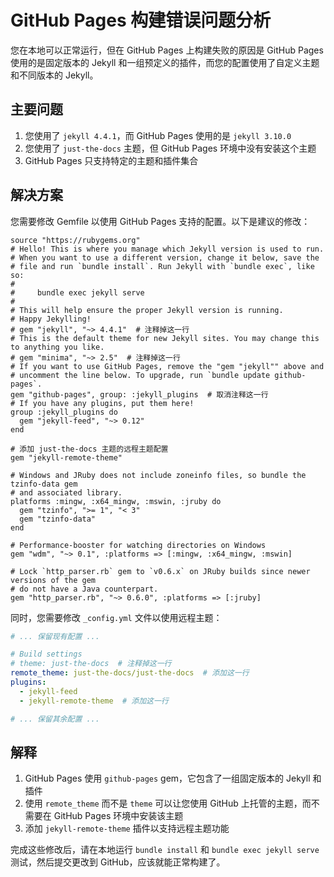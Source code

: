 # GitHub Pages 构建错误问题分析

您在本地可以正常运行，但在 GitHub Pages 上构建失败的原因是 GitHub Pages 使用的是固定版本的 Jekyll 和一组预定义的插件，而您的配置使用了自定义主题和不同版本的 Jekyll。

## 主要问题

1. 您使用了 `jekyll 4.4.1`，而 GitHub Pages 使用的是 `jekyll 3.10.0`
2. 您使用了 `just-the-docs` 主题，但 GitHub Pages 环境中没有安装这个主题
3. GitHub Pages 只支持特定的主题和插件集合

## 解决方案

您需要修改 Gemfile 以使用 GitHub Pages 支持的配置。以下是建议的修改：

```ruby:c:\Github\quicklook-CVPR2025\Gemfile
source "https://rubygems.org"
# Hello! This is where you manage which Jekyll version is used to run.
# When you want to use a different version, change it below, save the
# file and run `bundle install`. Run Jekyll with `bundle exec`, like so:
#
#     bundle exec jekyll serve
#
# This will help ensure the proper Jekyll version is running.
# Happy Jekylling!
# gem "jekyll", "~> 4.4.1"  # 注释掉这一行
# This is the default theme for new Jekyll sites. You may change this to anything you like.
# gem "minima", "~> 2.5"  # 注释掉这一行
# If you want to use GitHub Pages, remove the "gem "jekyll"" above and
# uncomment the line below. To upgrade, run `bundle update github-pages`.
gem "github-pages", group: :jekyll_plugins  # 取消注释这一行
# If you have any plugins, put them here!
group :jekyll_plugins do
  gem "jekyll-feed", "~> 0.12"
end

# 添加 just-the-docs 主题的远程主题配置
gem "jekyll-remote-theme"

# Windows and JRuby does not include zoneinfo files, so bundle the tzinfo-data gem
# and associated library.
platforms :mingw, :x64_mingw, :mswin, :jruby do
  gem "tzinfo", ">= 1", "< 3"
  gem "tzinfo-data"
end

# Performance-booster for watching directories on Windows
gem "wdm", "~> 0.1", :platforms => [:mingw, :x64_mingw, :mswin]

# Lock `http_parser.rb` gem to `v0.6.x` on JRuby builds since newer versions of the gem
# do not have a Java counterpart.
gem "http_parser.rb", "~> 0.6.0", :platforms => [:jruby]
```

同时，您需要修改 `_config.yml` 文件以使用远程主题：

```yaml:c:\Github\quicklook-CVPR2025\_config.yml
# ... 保留现有配置 ...

# Build settings
# theme: just-the-docs  # 注释掉这一行
remote_theme: just-the-docs/just-the-docs  # 添加这一行
plugins:
  - jekyll-feed
  - jekyll-remote-theme  # 添加这一行

# ... 保留其余配置 ...
```

## 解释

1. GitHub Pages 使用 `github-pages` gem，它包含了一组固定版本的 Jekyll 和插件
2. 使用 `remote_theme` 而不是 `theme` 可以让您使用 GitHub 上托管的主题，而不需要在 GitHub Pages 环境中安装该主题
3. 添加 `jekyll-remote-theme` 插件以支持远程主题功能

完成这些修改后，请在本地运行 `bundle install` 和 `bundle exec jekyll serve` 测试，然后提交更改到 GitHub，应该就能正常构建了。